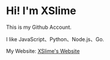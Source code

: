 # Hi! I'm XSlime
This is my Github Account.

I like JavaScript、Python、Node.js、Go.

My Website: [XSlime's Website](//im.xslimenb.eu.org)
